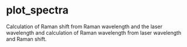 # plot_spectra
Calculation of Raman shift from Raman wavelength and the laser wavelength
and calculation of Raman wavelength from laser wavelength and Raman shift.
